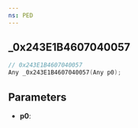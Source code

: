 ```yaml
---
ns: PED
---
```

## _0x243E1B4607040057

```c
// 0x243E1B4607040057
Any _0x243E1B4607040057(Any p0);
```

## Parameters
* **p0**:
